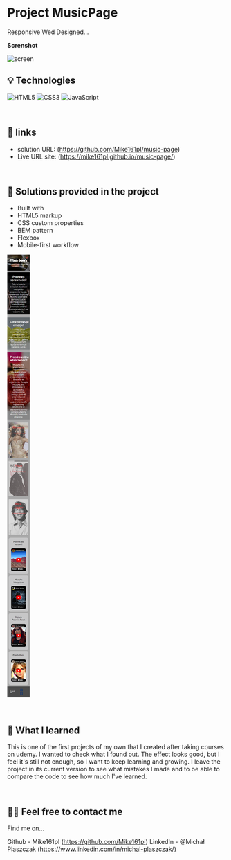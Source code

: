 
# Project MusicPage

Responsive Wed Designed...


**Screnshot**

![screen](https://github.com/Mike161pl/music-page/blob/master/screencapture-mike161pl-github-io-music-page-2023-05-30-11_43_54.png)
&nbsp;
 
## 💡 Technologies
![HTML5](https://img.shields.io/badge/html5-%23E34F26.svg?style=for-the-badge&logo=html5&logoColor=white)
![CSS3](https://img.shields.io/badge/css3-%231572B6.svg?style=for-the-badge&logo=css3&logoColor=white)
![JavaScript](https://img.shields.io/badge/javascripst-%23E34F26.svg?style=for-the-badge&logo=scss&logoColor=white)



&nbsp;
 
## 🔗 links

- solution URL:  (https://github.com/Mike161pl/music-page)
- Live URL site: (https://mike161pl.github.io/music-page/)

&nbsp;
 
## 🤔 Solutions provided in the project

- Built with
-  HTML5 markup
- CSS custom properties
- BEM pattern
- Flexbox
- Mobile-first workflow
 
 ![screen](https://github.com/Mike161pl/music-page/blob/master/screencapture-mike161pl-github-io-music-page-2023-05-30-11_44_43.png)

&nbsp;

## 💭 What I learned



This is one of the first projects of my own that I created after taking courses on udemy. I wanted to check what I found out. The effect looks good, but I feel it's still not enough, so I want to keep learning and growing. I leave the project in its current version to see what mistakes I made and to be able to compare the code to see how much I've learned.


&nbsp;

## 🙋‍♂️ Feel free to contact me
Find me on...

Github - Mike161pl (https://github.com/Mike161pl)
LinkedIn - @Michał Plaszczak (https://www.linkedin.com/in/michal-plaszczak/)
&nbsp;

